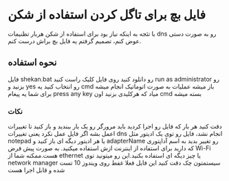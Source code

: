 # فایل بچ برای تاگل کردن استفاده از شکن
با تئجه به اینکه نیاز بود برای استفاده از شکن هربار تظنیمات dns رو به صورت دستی عوض کنم، تصمیم گرفتم یه فایل بچ براش درست کنم.
## نحوه استفاده
فایل shekan.bat رو دانلود کنید
روی فایل کلیک راست کنید
run as administrator رو بزنید و yes رو انتخاب کنید
یه cmd باز میشه عملیات به صورت اتوماتیک انجام میشه
برای شما یه پیغام press any key میاد که هرکلیدی بزنید اون cmd بسته میشه
### نکات
دقت کنید هر بار که فایل رو اجرا کردید باید مرورگر رو یک بار ببندید و باز کنید تا تغییرات اعمل بشه
اگر فایل عمل نکرد یعنی تغییرات dns انجام نشد، فایل رو توی یک ادیتور مثل notepad یا هر ادیتور دیگه ای باز کنید و adapterName رو تغییر بدید به اسم آداپتوری که دارید برای استفاده از اینترنت ازش استفاده میکنید. به صورت پیش فرض Wi-Fi هست.ممکنه شما از ethernet یا چیز دیگه ای استفاده بکنید.این رو میتونید توی network manager سیستمتون چک
دقت کنید این فایل فعلا غفط روی ویندوز 10 تست شده و قابل اجرا هست
